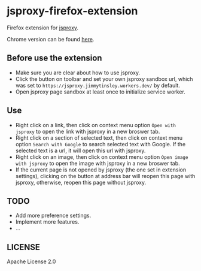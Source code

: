 # jsproxy-firefox-extension
Firefox extension for [jsproxy](https://github.com/EtherDream/jsproxy).

Chrome version can be found [here](https://github.com/JimmyTinsley/jsproxy-chrome-extension).

## Before use the extension
- Make sure you are clear about how to use jsproxy.
- Click the button on toolbar and set your own jsproxy sandbox url, which was set to `https://jsproxy.jimmytinsley.workers.dev/` by default.
- Open jsproxy page sandbox at least once to initialize service worker.

## Use
- Right click on a link, then click on context menu option `Open with jsproxy` to open the link with jsproxy in a new broswer tab.
- Right click on a section of selected text, then click on context menu option `Search with Google` to search selected text with Google. If the selected text is a url, it will open this url with jsproxy.
- Right click on an image, then click on context menu option `Open image with jsproxy` to open the image with jsproxy in a new broswer tab.
- If the current page is not opened by jsproxy (the one set in extension settings), clicking on the button at address bar will reopen this page with jsproxy, otherwise, reopen this page without jsproxy. 

## TODO
- Add more preference settings. 
- Implement more features.
- ...

## LICENSE
Apache License 2.0
